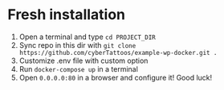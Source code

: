 # Fresh installation
1. Open a terminal and type ``cd PROJECT_DIR``
2. Sync repo in this dir with ``git clone https://github.com/cyberTattoos/example-wp-docker.git . ``
3. Customize .env file with custom option
4. Run ```docker-compose up``` in a terminal
5. Open ``0.0.0.0:80`` in a browser and configure it!
Good luck!